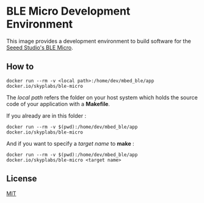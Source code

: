 # BLE Micro Development Environment

This image provides a development environment to build software for the [Seeed Studio's BLE Micro][1].

## How to

	docker run --rm -v <local path>:/home/dev/mbed_ble/app docker.io/skyplabs/ble-micro

The *local path* refers the folder on your host system which holds the source code of your application with a **Makefile**.

If you already are in this folder :

	docker run --rm -v $(pwd):/home/dev/mbed_ble/app docker.io/skyplabs/ble-micro

And if you want to specify a *target name* to **make** :

	docker run --rm -v $(pwd):/home/dev/mbed_ble/app docker.io/skyplabs/ble-micro <target name>

## License

[MIT][2]

 [1]: http://www.seeedstudio.com/depot/Seeed-Micro-BLE-Module-w-CortexM0-Based-nRF51822-SoC-p-1975.html
 [2]: http://opensource.org/licenses/MIT

